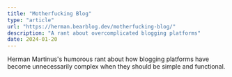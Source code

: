 ```yaml
---
title: "Motherfucking Blog"
type: "article"
url: "https://herman.bearblog.dev/motherfucking-blog/"
description: "A rant about overcomplicated blogging platforms"
date: 2024-01-20
---
```


Herman Martinus's humorous rant about how blogging platforms have become unnecessarily complex when they should be simple and functional. 